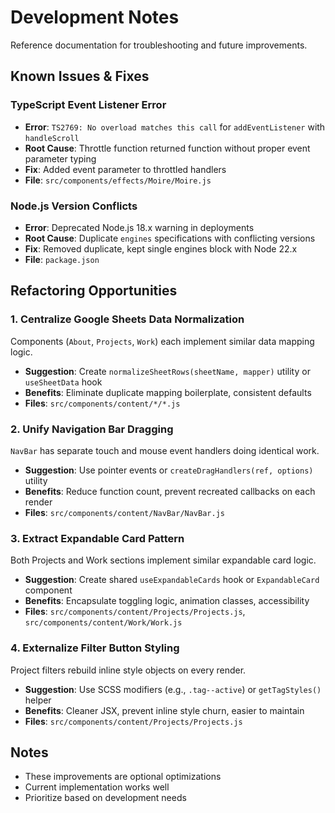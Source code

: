 # Development Notes

Reference documentation for troubleshooting and future improvements.

## Known Issues & Fixes

### TypeScript Event Listener Error
- **Error**: `TS2769: No overload matches this call` for `addEventListener` with `handleScroll`
- **Root Cause**: Throttle function returned function without proper event parameter typing
- **Fix**: Added event parameter to throttled handlers
- **File**: `src/components/effects/Moire/Moire.js`

### Node.js Version Conflicts
- **Error**: Deprecated Node.js 18.x warning in deployments
- **Root Cause**: Duplicate `engines` specifications with conflicting versions
- **Fix**: Removed duplicate, kept single engines block with Node 22.x
- **File**: `package.json`

## Refactoring Opportunities

### 1. Centralize Google Sheets Data Normalization
Components (`About`, `Projects`, `Work`) each implement similar data mapping logic.
- **Suggestion**: Create `normalizeSheetRows(sheetName, mapper)` utility or `useSheetData` hook
- **Benefits**: Eliminate duplicate mapping boilerplate, consistent defaults
- **Files**: `src/components/content/*/*.js`

### 2. Unify Navigation Bar Dragging
`NavBar` has separate touch and mouse event handlers doing identical work.
- **Suggestion**: Use pointer events or `createDragHandlers(ref, options)` utility
- **Benefits**: Reduce function count, prevent recreated callbacks on each render
- **Files**: `src/components/content/NavBar/NavBar.js`

### 3. Extract Expandable Card Pattern
Both Projects and Work sections implement similar expandable card logic.
- **Suggestion**: Create shared `useExpandableCards` hook or `ExpandableCard` component
- **Benefits**: Encapsulate toggling logic, animation classes, accessibility
- **Files**: `src/components/content/Projects/Projects.js`, `src/components/content/Work/Work.js`

### 4. Externalize Filter Button Styling
Project filters rebuild inline style objects on every render.
- **Suggestion**: Use SCSS modifiers (e.g., `.tag--active`) or `getTagStyles()` helper
- **Benefits**: Cleaner JSX, prevent inline style churn, easier to maintain
- **Files**: `src/components/content/Projects/Projects.js`

## Notes

- These improvements are optional optimizations
- Current implementation works well
- Prioritize based on development needs

